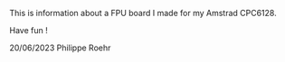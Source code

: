 This is information about a FPU board I made for my Amstrad CPC6128.

Have fun !

20/06/2023
Philippe Roehr
